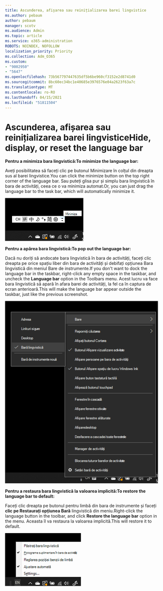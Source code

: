 ```yaml
---
title: Ascunderea, afișarea sau reinițializarea barei lingvistice
ms.author: pebaum
author: pebaum
manager: scotv
ms.audience: Admin
ms.topic: article
ms.service: o365-administration
ROBOTS: NOINDEX, NOFOLLOW
localization_priority: Priority
ms.collection: Adm_O365
ms.custom:
- "9002950"
- "5647"
ms.openlocfilehash: 73b567797447635df5b6be960cf3152e2d8741d0
ms.sourcegitcommit: 8bc60ec34bc1e40685e3976576e04a2623f63a7c
ms.translationtype: MT
ms.contentlocale: ro-RO
ms.lasthandoff: 04/15/2021
ms.locfileid: "51811504"
---
```

# <a name="hide-display-or-reset-the-language-bar"></a><span data-ttu-id="19ccd-102">Ascunderea, afișarea sau reinițializarea barei lingvistice</span><span class="sxs-lookup"><span data-stu-id="19ccd-102">Hide, display, or reset the language bar</span></span>

<span data-ttu-id="19ccd-103">**Pentru a minimiza bara lingvistică:**</span><span class="sxs-lookup"><span data-stu-id="19ccd-103">**To minimize the language bar:**</span></span>

<span data-ttu-id="19ccd-104">Aveți posibilitatea să faceți clic pe butonul Minimizare în colțul din dreapta sus al barei lingvistice.</span><span class="sxs-lookup"><span data-stu-id="19ccd-104">You can click the minimize button on the top right corner of the language bar.</span></span> <span data-ttu-id="19ccd-105">Sau puteți glisa pur și simplu bara lingvistică în bara de activități, ceea ce o va minimiza automat.</span><span class="sxs-lookup"><span data-stu-id="19ccd-105">Or, you can just drag the language bar to the task bar, which will automatically minimize it.</span></span>

![Minimizarea barei lingvistice](media/minimize-language-bar.png)

<span data-ttu-id="19ccd-107">**Pentru a apărea bara lingvistică:**</span><span class="sxs-lookup"><span data-stu-id="19ccd-107">**To pop out the language bar:**</span></span>

<span data-ttu-id="19ccd-108">Dacă nu doriți să andocate bara lingvistică în bara de activități, faceți  clic dreapta pe orice spațiu liber din bara de activități și debifați opțiunea Bara lingvistică din meniul Bare de instrumente.</span><span class="sxs-lookup"><span data-stu-id="19ccd-108">If you don't want to dock the language bar in the taskbar, right-click any empty space in the taskbar, and uncheck the **Language bar** option in the Toolbars menu.</span></span> <span data-ttu-id="19ccd-109">Acest lucru va face bara lingvistică să apară în afara barei de activități, la fel ca în captura de ecran anterioară.</span><span class="sxs-lookup"><span data-stu-id="19ccd-109">This will make the language bar appear outside the taskbar, just like the previous screenshot.</span></span>

![Pop out language bar](media/pop-out-language-bar.png)

<span data-ttu-id="19ccd-111">**Pentru a restaura bara lingvistică la valoarea implicită:**</span><span class="sxs-lookup"><span data-stu-id="19ccd-111">**To restore the language bar to default:**</span></span>

<span data-ttu-id="19ccd-112">Faceți clic dreapta pe butonul pentru limbă din bara de instrumente și faceți **clic pe Restaurați opțiunea Bară** lingvistică din meniu.</span><span class="sxs-lookup"><span data-stu-id="19ccd-112">Right-click the language button in the toolbar, and click **Restore the language bar** option in the menu.</span></span> <span data-ttu-id="19ccd-113">Aceasta îl va restaura la valoarea implicită.</span><span class="sxs-lookup"><span data-stu-id="19ccd-113">This will restore it to default.</span></span>

![Restaurarea barei lingvistice](media/restore-language-bar.png)
